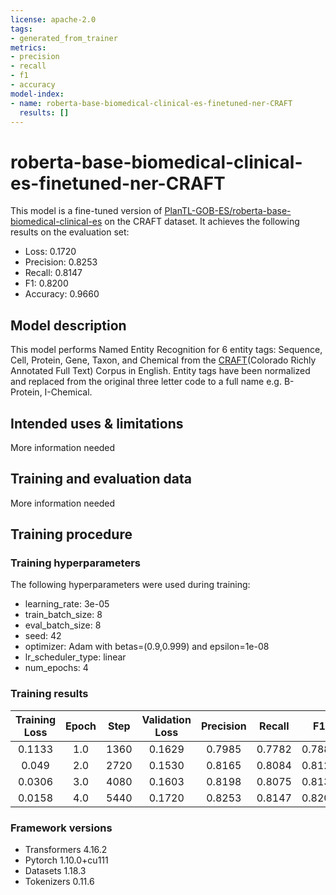```yaml
---
license: apache-2.0
tags:
- generated_from_trainer
metrics:
- precision
- recall
- f1
- accuracy
model-index:
- name: roberta-base-biomedical-clinical-es-finetuned-ner-CRAFT
  results: []
---
```


<!-- This model card has been generated automatically according to the information the Trainer had access to. You
should probably proofread and complete it, then remove this comment. -->

# roberta-base-biomedical-clinical-es-finetuned-ner-CRAFT

This model is a fine-tuned version of [PlanTL-GOB-ES/roberta-base-biomedical-clinical-es](https://huggingface.co/PlanTL-GOB-ES/roberta-base-biomedical-clinical-es) on the CRAFT dataset.
It achieves the following results on the evaluation set:
- Loss: 0.1720
- Precision: 0.8253
- Recall: 0.8147
- F1: 0.8200
- Accuracy: 0.9660

## Model description

This model performs Named Entity Recognition for 6 entity tags: Sequence, Cell, Protein, Gene, Taxon, and Chemical from the [CRAFT](https://github.com/UCDenver-ccp/CRAFT/releases)(Colorado Richly Annotated Full Text) Corpus in English. 
Entity tags have been normalized and replaced from the original three letter code to a full name e.g. B-Protein, I-Chemical.

## Intended uses & limitations

More information needed

## Training and evaluation data

More information needed

## Training procedure

### Training hyperparameters

The following hyperparameters were used during training:
- learning_rate: 3e-05
- train_batch_size: 8
- eval_batch_size: 8
- seed: 42
- optimizer: Adam with betas=(0.9,0.999) and epsilon=1e-08
- lr_scheduler_type: linear
- num_epochs: 4

### Training results

| Training Loss | Epoch | Step | Validation Loss | Precision | Recall | F1     | Accuracy |
|:-------------:|:-----:|:----:|:---------------:|:---------:|:------:|:------:|:--------:|
| 0.1133        | 1.0   | 1360 | 0.1629          | 0.7985    | 0.7782 | 0.7882 | 0.9610   |
| 0.049         | 2.0   | 2720 | 0.1530          | 0.8165    | 0.8084 | 0.8124 | 0.9651   |
| 0.0306        | 3.0   | 4080 | 0.1603          | 0.8198    | 0.8075 | 0.8136 | 0.9650   |
| 0.0158        | 4.0   | 5440 | 0.1720          | 0.8253    | 0.8147 | 0.8200 | 0.9660   |


### Framework versions

- Transformers 4.16.2
- Pytorch 1.10.0+cu111
- Datasets 1.18.3
- Tokenizers 0.11.6

